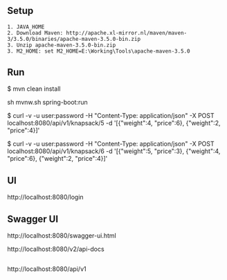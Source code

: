 #

## Setup
    1. JAVA_HOME
    2. Download Maven: http://apache.xl-mirror.nl/maven/maven-3/3.5.0/binaries/apache-maven-3.5.0-bin.zip  
    3. Unzip apache-maven-3.5.0-bin.zip
    3. M2_HOME: set M2_HOME=E:\Working\Tools\apache-maven-3.5.0

## Run

$ mvn clean install

sh mvnw.sh spring-boot:run

$ curl -v -u user:password -H "Content-Type: application/json" -X POST localhost:8080/api/v1/knapsack/5 -d '[{"weight":4, "price":6}, {"weight":2, "price":4}]'

$ curl -v -u user:password -H "Content-Type: application/json" -X POST localhost:8080/api/v1/knapsack/6 -d '[{"weight":5, "price":3}, {"weight":4, "price":6}, {"weight":2, "price":4}]'


## UI
http://localhost:8080/login

## Swagger UI
http://localhost:8080/swagger-ui.html

http://localhost:8080/v2/api-docs

##
http://localhost:8080/api/v1